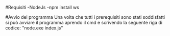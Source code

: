 #Requisiti
-NodeJs
-npm install ws

#Avvio del programma
Una volta che tutti i prerequisiti sono stati soddisfatti si può avviare il programma aprendo il cmd e scrivendo la seguente riga di codice:
"node.exe index.js"
